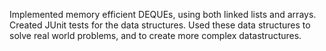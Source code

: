 Implemented memory efficient DEQUEs, using both linked lists and arrays.
Created JUnit tests for the data structures. 
Used these data structures to solve real world problems, and to create more complex datastructures.  

